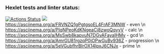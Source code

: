 ### Hexlet tests and linter status:
[![Actions Status](https://github.com/hex-learning/python-project-49/workflows/hexlet-check/badge.svg)](https://github.com/hex-learning/python-project-49/actions)
<a href="https://codeclimate.com/github/hex-learning/python-project-49/maintainability"><img src="https://api.codeclimate.com/v1/badges/c0fe1ccae73da372f239/maintainability" /></a>
https://asciinema.org/a/FRVNZQ1gPgtgsoEL4FrAF3MNW - even \n
https://asciinema.org/a/PIqNPeoKdKNgeaCi8zwoQqyvV - calc \n
https://asciinema.org/a/MsSwb8kapvuN7DGvAFayaIHMv - gcd \n
https://asciinema.org/a/AmrGU81rgzqP0jOPwGuBv936Z - progression \n
https://asciinema.org/a/5eVGubfhrBIrOX14lpxJ6CNJx - prime \n
